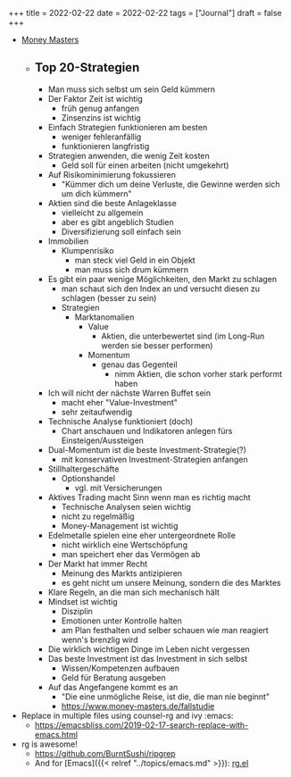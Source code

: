 +++
title = 2022-02-22
date = 2022-02-22
tags = ["Journal"]
draft = false
+++

-   [Money Masters](https://www.money-masters.de/podcast)
    -   Top 20-Strategien
        -
        -   Man muss sich selbst um sein Geld kümmern
        -   Der Faktor Zeit ist wichtig
            -   früh genug anfangen
            -   Zinsenzins ist wichtig
        -   Einfach Strategien funktionieren am besten
            -   weniger fehleranfällig
            -   funktionieren langfristig
        -   Strategien anwenden, die wenig Zeit kosten
            -   Geld soll für einen arbeiten (nicht umgekehrt)
        -   Auf Risikominimierung fokussieren
            -   "Kümmer dich um deine Verluste, die Gewinne werden sich um dich kümmern"
        -   Aktien sind die beste Anlageklasse
            -   vielleicht zu allgemein
            -   aber es gibt angeblich Studien
            -   Diversifizierung soll einfach sein
        -   Immobilien
            -   Klumpenrisiko
                -   man steck viel Geld in ein Objekt
                -   man muss sich drum kümmern
        -   Es gibt ein paar wenige Möglichkeiten, den Markt zu schlagen
            -   man schaut sich den Index an und versucht diesen zu schlagen (besser zu sein)
            -   Strategien
                -   Marktanomalien
                    -   Value
                        -   Aktien, die unterbewertet sind (im Long-Run werden sie besser performen)
                    -   Momentum
                        -   genau das Gegenteil
                            -   nimm Aktien, die schon vorher stark performt haben
        -   Ich will nicht der nächste Warren Buffet sein
            -   macht eher "Value-Investment"
            -   sehr zeitaufwendig
        -   Technische Analyse funktioniert (doch)
            -   Chart anschauen und Indikatoren anlegen fürs Einsteigen/Aussteigen
        -   Dual-Momentum ist die beste Investment-Strategie(?)
            -   mit konservativen Investment-Strategien anfangen
        -   Stillhaltergeschäfte
            -   Optionshandel
                -   vgl. mit Versicherungen
        -   Aktives Trading macht Sinn wenn man es richtig macht
            -   Technische Analysen seien wichtig
            -   nicht zu regelmäßig
            -   Money-Management ist wichtig
        -   Edelmetalle spielen eine eher untergeordnete Rolle
            -   nicht wirklich eine Wertschöpfung
            -   man speichert eher das Vermögen ab
        -   Der Markt hat immer Recht
            -   Meinung des Markts antizipieren
            -   es geht nicht um unsere Meinung, sondern die des Marktes
        -   Klare Regeln, an die man sich mechanisch hält
        -   Mindset ist wichtig
            -   Disziplin
            -   Emotionen unter Kontrolle halten
            -   am Plan festhalten und selber schauen wie man reagiert wenn's brenzlig wird
        -   Die wirklich wichtigen Dinge im Leben nicht vergessen
        -   Das beste Investment ist das Investment in sich selbst
            -   Wissen/Kompetenzen aufbauen
            -   Geld für Beratung ausgeben
        -   Auf das Angefangene kommt es an
            -   "Die eine unmögliche Reise, ist die, die man nie beginnt"
            -   <https://www.money-masters.de/fallstudie>
-   Replace in multiple files using counsel-rg and ivy :emacs:
    -   <https://emacsbliss.com/2019-02-17-search-replace-with-emacs.html>
-   rg is awesome!
    -   <https://github.com/BurntSushi/ripgrep>
    -   And for [Emacs]({{< relref "../topics/emacs.md" >}}): [rg.el](https://github.com/dajva/rg.el)
